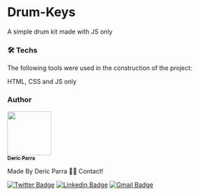 # Drum-Keys

A simple drum kit made with JS only

### 🛠 Techs

The following tools were used in the construction of the project:

HTML, CSS and JS only

### Author

<a href="https://www.linkedin.com/in/deric-parra/">
 <img src="https://avatars.githubusercontent.com/u/47975655?v=4" width="100px;" alt=""/>
 <br />
 <sub><b>Deric Parra</b></sub></a> <a href="https://www.linkedin.com/in/deric-parra/"></a>


Made By Deric Parra 👋🏽 Contact!

[![Twitter Badge](https://img.shields.io/badge/-@ParraDeric-1ca0f1?style=flat-square&labelColor=1ca0f1&logo=twitter&logoColor=white&link=https://twitter.com/ParraDeric)](https://twitter.com/ParraDeric) [![Linkedin Badge](https://img.shields.io/badge/-Deric-blue?style=flat-square&logo=Linkedin&logoColor=white&link=https://www.linkedin.com/in/deric-parra/)](https://www.linkedin.com/in/deric-parra/) 
[![Gmail Badge](https://img.shields.io/badge/-parradeko@gmail.com-c14438?style=flat-square&logo=Gmail&logoColor=white&link=mailto:parradeko@gmail.com)](mailto:parradeko@gmail.com)
